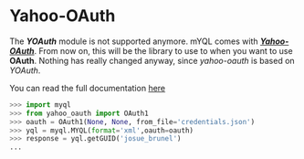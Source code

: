 Yahoo-OAuth
=====================

The ***YOAuth*** module is not supported anymore. mYQL comes with
 ***[Yahoo-OAuth](http://yahoo-oauth.readthedocs.org/en/master/)***. 
 From now on, this will be the library to use to when you want to use **OAuth**. 
 Nothing has really changed anyway, since *yahoo-oauth* is based on *YOAuth*.

You can read the full documentation [here](http://yahoo-oauth.readthedocs.org/en/master/)

```python
>>> import myql
>>> from yahoo_oauth import OAuth1
>>> oauth = OAuth1(None, None, from_file='credentials.json')
>>> yql = myql.MYQL(format='xml',oauth=oauth)
>>> response = yql.getGUID('josue_brunel')
...
```


